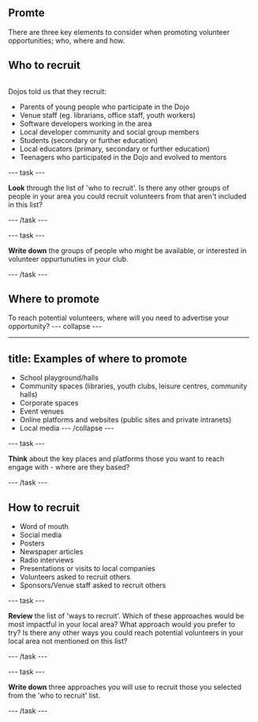 ## Promte
There are three key elements to consider when promoting volunteer opportunities; who, where and how.

## Who to recruit

<div style="display: flex; flex-wrap: wrap">
<div style="flex-basis: 200px; flex-grow: 1; margin-right: 15px;">

Dojos told us that they recruit:
+ Parents of young people who participate in the Dojo
+ Venue staff (eg. librarians, office staff, youth workers)
+ Software developers working in the area
+ Local developer community and social group members
+ Students (secondary or further education)
+ Local educators (primary, secondary or further education)
+ Teenagers who participated in the Dojo and evolved to mentors
  
--- task ---

**Look** through the list of 'who to recruit'. Is there any other groups of people in your area you could recruit volunteers from that aren't included in this list?

--- /task ---
  
--- task ---

**Write down** the groups of people who might be available, or interested in volunteer oppurtunuties in your club. 


--- /task ---
  
  
## Where to promote

To reach potential volunteers, where will you need to advertise your opportunity? 
--- collapse ---

---
title: Examples of where to promote
---

+ School playground/halls
+ Community spaces (libraries, youth clubs, leisure centres, community halls)
+ Corporate spaces
+ Event venues
+ Online platforms and websites (public sites and private intranets)
+ Local media
--- /collapse ---
  
--- task ---
  
**Think** about the key places and platforms those you want to reach engage with - where are they based?
  
--- /task ---
  
## How to recruit
+ Word of mouth
+ Social media
+ Posters
+ Newspaper articles
+ Radio interviews
+ Presentations or visits to local companies
+ Volunteers asked to recruit others
+ Sponsors/Venue staff asked to recruit others

--- task ---

**Review** the list of 'ways to recruit'. Which of these approaches would be most impactful in your local area? What approach would you prefer to try? Is there any other ways you could reach potential volunteers in your local area not mentioned on this list?

--- /task ---
  
--- task ---

**Write down** three approaches you will use to recruit those you selected from the 'who to recruit' list.

--- /task ---
 

</div>
